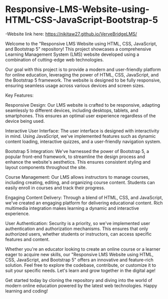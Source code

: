 # Responsive-LMS-Website-using-HTML-CSS-JavaScript-Bootstrap-5

-Website link here:  https://nikitaw27.github.io/VerveBridgeLMS/

Welcome to the "Responsive LMS Website using HTML, CSS, JavaScript, and Bootstrap 5" repository! This project showcases a comprehensive Learning Management System (LMS) website developed using a combination of cutting-edge web technologies.

Our goal with this project is to provide a modern and user-friendly platform for online education, leveraging the power of HTML, CSS, JavaScript, and the Bootstrap 5 framework. The website is designed to be fully responsive, ensuring seamless usage across various devices and screen sizes.

Key Features:

Responsive Design: Our LMS website is crafted to be responsive, adapting seamlessly to different devices, including desktops, tablets, and smartphones. This ensures an optimal user experience regardless of the device being used.

Interactive User Interface: The user interface is designed with interactivity in mind. Using JavaScript, we've implemented features such as dynamic content loading, interactive quizzes, and a user-friendly navigation system.

Bootstrap 5 Integration: We've harnessed the power of Bootstrap 5, a popular front-end framework, to streamline the design process and enhance the website's aesthetics. This ensures consistent styling and layout components throughout the site.

Course Management: Our LMS allows instructors to manage courses, including creating, editing, and organizing course content. Students can easily enroll in courses and track their progress.

Engaging Content Delivery: Through a blend of HTML, CSS, and JavaScript, we've created an engaging platform for delivering educational content. Rich multimedia integration makes learning a dynamic and interactive experience.

User Authentication: Security is a priority, so we've implemented user authentication and authorization mechanisms. This ensures that only authorized users, whether students or instructors, can access specific features and content.

Whether you're an educator looking to create an online course or a learner eager to acquire new skills, our "Responsive LMS Website using HTML, CSS, JavaScript, and Bootstrap 5" offers an innovative and feature-rich solution. Feel free to explore the codebase, contribute, or customize it to suit your specific needs. Let's learn and grow together in the digital age!

Get started today by cloning the repository and diving into the world of modern online education powered by the latest web technologies. Happy learning and coding!
